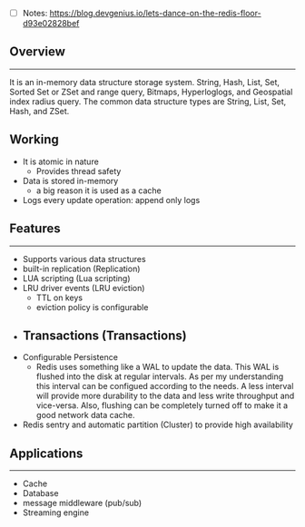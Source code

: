 - [ ] Notes: https://blog.devgenius.io/lets-dance-on-the-redis-floor-d93e02828bef


## Overview
---
It is an in-memory data structure storage system. String, Hash, List, Set, Sorted Set or ZSet and range query, Bitmaps, Hyperloglogs, and Geospatial index radius query. The common data structure types are String, List, Set, Hash, and ZSet.

## Working
- It is atomic in nature
    - Provides thread safety
- Data is stored in-memory
    - a big reason it is used as a cache
- Logs every update operation: append only logs

## Features
---
- Supports various data structures
- built-in replication (Replication)
- LUA scripting (Lua scripting)
- LRU driver events (LRU eviction)
    - TTL on keys
    - eviction policy is configurable
- Transactions (Transactions)
    - 
- Configurable Persistence
    - Redis uses something like a WAL to update the data. This WAL is flushed into the disk at regular intervals. As per my understanding this interval can be configued according to the needs. A less interval will provide more durability to the data and less write throughput and vice-versa. Also, flushing can be completely turned off to make it a good network data cache.
- Redis sentry and automatic partition (Cluster) to provide high availability

## Applications
----
- Cache
- Database
- message middleware (pub/sub)
- Streaming engine